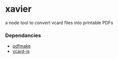 # xavier
a node tool to convert vcard files into printable PDFs

### Dependancies

* [pdfmake](https://github.com/bpampuch/pdfmake)
* [vcard-js](https://github.com/zuojiang/vcard-js)
